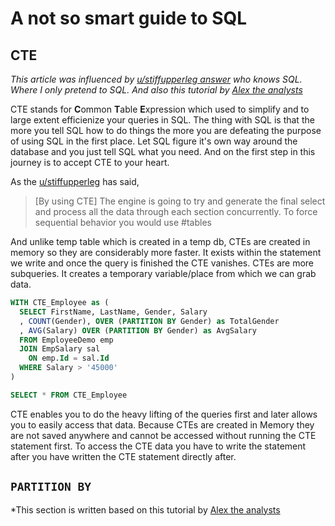 # A not so smart guide to SQL

## CTE

*This article was influenced by [u/stiffupperleg answer](https://old.reddit.com/r/SQL/comments/or59p3/how_do_i_develop_the_sql_way_of_thinking_as/h6o5tiv/) who knows SQL. Where I only pretend to SQL. And also this tutorial by [Alex the analysts](https://www.youtube.com/watch?v=K1WeoKxLZ5o)*

CTE stands for **C**ommon **T**able **E**xpression which used to simplify and to large extent efficienize your queries in SQL. The thing with SQL is that the more you tell SQL how to do things the more you are defeating the purpose of using SQL in the first place. Let SQL figure it's own way around the database and you just tell SQL what you need. And on the first step in this journey is to accept CTE to your heart.

As the [u/stiffupperleg](https://old.reddit.com/user/stiffupperleg) has said, 

> [By using CTE] The engine is going to try and generate the final select and process all the data through each section concurrently. To force sequential behavior you would use #tables

And unlike temp table which is created in a temp db, CTEs are created in memory so they are considerably more faster. It exists within the statement we write and once the query is finished the CTE vanishes. CTEs are more subqueries. It creates a temporary variable/place from which we can grab data.


```SQL
WITH CTE_Employee as (
  SELECT FirstName, LastName, Gender, Salary
  , COUNT(Gender), OVER (PARTITION BY Gender) as TotalGender
  , AVG(Salary) OVER (PARTITION BY Gender) as AvgSalary
  FROM EmployeeDemo emp
  JOIN EmpSalary sal
    ON emp.Id = sal.Id
  WHERE Salary > '45000'
)

SELECT * FROM CTE_Employee
```

CTE enables you to do the heavy lifting of the queries first and later allows you to easily access that data. Because CTEs are created in Memory they are not saved anywhere and cannot be accessed without running the CTE statement first. To access the CTE data you have to write the statement after you have written the CTE statement directly after.

## `PARTITION BY`

*This section is written based on this tutorial by [Alex the analysts](https://www.youtube.com/watch?v=D6XNlTfglW4&list=PLUaB-1hjhk8HTgPnBukmMq7QTe83ANirL&index=7)

